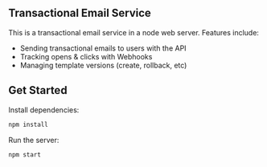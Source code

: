 ## Transactional Email Service

This is a transactional email service in a node web server. Features include:

- Sending transactional emails to users with the API
- Tracking opens & clicks with Webhooks
- Managing template versions (create, rollback, etc)
 
## Get Started

Install dependencies:

```sh
npm install
```

Run the server:

```sh
npm start
```
